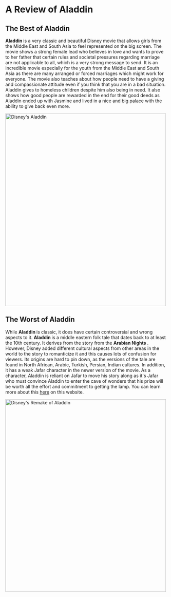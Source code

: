 # A Review of Aladdin
<!DOCTYPEhtml>
<html>
<body>

<h2> The Best of Aladdin </h2>
<p> <strong> Aladdin </strong> is a very classic and beautiful Disney movie that allows girls from the Middle East and South Asia to feel represented on the big screen. The movie shows a strong female lead who believes in love and wants to prove to her father that certain rules and societal pressures regarding marriage are not applicable to all, which is a very strong message to send. It is an incredible movie especially for the youth from the Middle East and South Asia as there are many arranged or forced marriages which might work for everyone. The movie also teaches about how people need to have a giving and compassionate attitude even if you think that you are in a bad situation. Aladdin gives to homeless children despite him also being in need. It also shows how good people are rewarded in the end for their good deeds as Aladdin ended up with Jasmine and lived in a nice and big palace with the ability to give back even more.
 </p>
<img src="https://whatsondisneyplus.com/wp-content/uploads/2020/04/F91AFA4B-59A0-4BCC-9272-E66310882FF8-e1586437436492.png" alt="Disney's Aladdin" style="width:500px;height:600px;">
 
<h2> The Worst of Aladdin </h2>
<p> While <strong> Aladdin </strong> is classic, it does have certain controversial and wrong aspects to it. <strong> Aladdin </strong> is a middle eastern folk tale that dates back to at least the 10th century. It derives from the story from the <strong> Arabian Nights </strong>. However, Disney added different cultural aspects from other areas in the world to the story to romanticize it and this causes lots of confusion for viewers. Its origins are hard to pin down, as the versions of the tale are found in North African, Arabic, Turkish, Persian, Indian cultures. In addition, it has a weak Jafar character in the newer version of the movie. As a character, Aladdin is reliant on Jafar to move his story along as it's Jafar who must convince Aladdin to enter the cave of wonders that his prize will be worth all the effort and commitment to getting the lamp. You can learn more about this <a href="https://screenrant.com/aladdin-movie-2019-jafar-bad-problem/">here</a> on this website. 
</p>
<img src="https://www.crescentavalleyweekly.com/wp-content/uploads/2019/05/aladdin-movie-banner-disney-WEB.jpg" alt="Disney's Remake of Aladdin" style="width:500px;height:600px;">
 
</body> 

</html>

